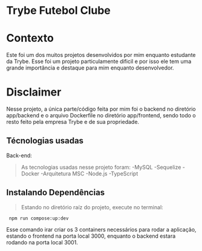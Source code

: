 # Trybe Futebol Clube

# Contexto
Este foi um dos muitos projetos desenvolvidos por mim enquanto estudante da Trybe. Esse foi um projeto particulamente dificil e por isso ele tem uma grande importância e destaque para mim enquanto desenvolvedor.

# Disclaimer
Nesse projeto, a única parte/código feita por mim foi o backend no diretório app/backend e o arquivo Dockerfile no diretório app/frontend, sendo todo o resto feito pela empresa Trybe e de sua propriedade.

## Técnologias usadas

Back-end:
> As tecnologias usadas nesse projeto foram:
-MySQL
-Sequelize
-Docker
-Arquitetura MSC
-Node.js
-TypeScript

## Instalando Dependências

> Estando no diretório raíz do projeto, execute no terminal:
```
 npm run compose:up:dev
```

Esse comando irar criar os 3 containers necessários para rodar a aplicação, estando o frontend na porta local 3000, enquanto o backend estara rodando na porta local 3001.
